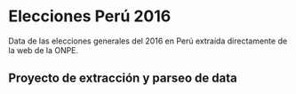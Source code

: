 # Elecciones Perú 2016
Data de las elecciones generales del 2016 en Perú extraída directamente de la web de la ONPE.

Proyecto de extracción y parseo de data
---------------------------------------
